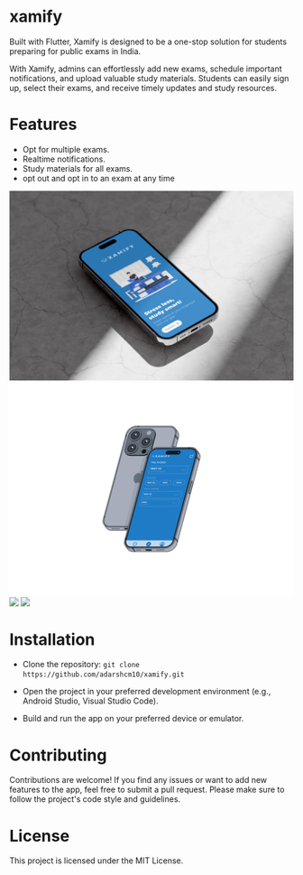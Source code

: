 # xamify
Built with Flutter, Xamify is designed to be a one-stop solution for students preparing for public exams in India.

With Xamify, admins can effortlessly add new exams, schedule important notifications, and upload valuable study materials. Students can easily sign up, select their exams, and receive timely updates and study resources.

# Features
- Opt for multiple exams.
- Realtime notifications.
- Study materials for all exams.
- opt out and opt in to an exam at any time

![](UI/01.jpg)
![](UI/02.jpg)
![](UI/03.jpg)
![](UI/04.jpg)

# Installation
- Clone the repository: `git clone https://github.com/adarshcm10/xamify.git`

- Open the project in your preferred development environment (e.g., Android Studio, Visual Studio Code).

- Build and run the app on your preferred device or emulator.

# Contributing
Contributions are welcome! If you find any issues or want to add new features to the app, feel free to submit a pull request. Please make sure to follow the project's code style and guidelines.

# License
This project is licensed under the MIT License.
